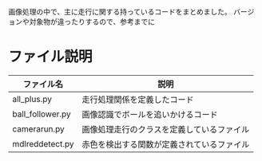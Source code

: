 画像処理の中で、主に走行に関する持っているコードをまとめました。
バージョンや対象物が違ったりするので、参考までに

# ファイル説明

| ファイル名 | 説明 |
| --- | --- |
| all_plus.py | 走行処理関係を定義したコード |
| ball_follower.py |画像認識でボールを追いかけるコード |
| camerarun.py | 画像処理走行のクラスを定義しているファイル|
| mdlreddetect.py | 赤色を検出する関数が定義されているファイル |
